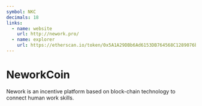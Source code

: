 ```yaml
---
symbol: NKC
decimals: 18
links:
  - name: website
    url: http://nework.pro/
  - name: explorer
    url: https://etherscan.io/token/0x5A1A29DBb6Ad6153DB764568C1289076bC876df6
---
```


# NeworkCoin

Nework is an incentive platform based on block-chain technology to connect human work skills.
